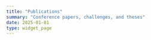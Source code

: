 ```yaml
---
title: "Publications"
summary: "Conference papers, challenges, and theses"
date: 2025-01-01
type: widget_page
---
```

